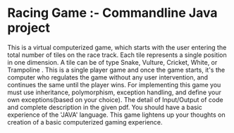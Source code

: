 # Racing Game :- Commandline Java project
This is a virtual computerized game, which starts with the user entering the total number of tiles on the race track. Each tile represents a single position in one dimension. A tile can be of type Snake, Vulture, Cricket, White, or Trampoline . This is a single player game and once the game starts, it's the computer who regulates the game without any user intervention, and continues the same until the player wins. For implementing this game you must use inheritance, polymorphism, exception handling, and define your own exceptions(based on your choice). 
The detail of Input/Output of code and complete description in the given pdf.
You should have a basic experience of the 'JAVA' language.
This game lightens up your thoughts on creation of a basic computerized gaming experience.
